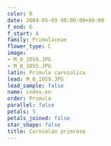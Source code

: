 ```yaml
---
color: R
date: 2004-05-09 00:00:00+00:00
f_end: 6
f_start: 4
family: Primulaceae
flower_type: C
image:
- M_0_1059.JPG
- M_0_1055.JPG
latin: Primula carniolica
lead: M_0_1059.JPG
lead_sample: false
name: index.en
order: Primula
parallel: false
petals: 5
petals_joined: false
star_shape: false
title: Carniolan primrose
---
```

